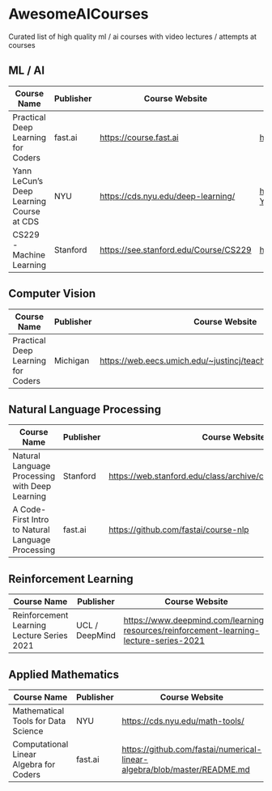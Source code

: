 # AwesomeAICourses
Curated list of high quality ml / ai courses with video lectures / attempts at courses

## ML / AI
| Course Name                              | Publisher | Course Website                        | Lecture Playlist             |
| ---------------------------------------- | --------- | ------------------------------------- | ---------------------------- |
| Practical Deep Learning for Coders       | fast.ai   | https://course.fast.ai                | https://bit.ly/3AVcXED       |
| Yann LeCun’s Deep Learning Course at CDS | NYU       | https://cds.nyu.edu/deep-learning/    | http://bit.ly/DLSP21-YouTube |
| CS229 - Machine Learning                 | Stanford  | https://see.stanford.edu/Course/CS229 | https://bit.ly/3c56BI3       |

## Computer Vision
| Course Name                        | Publisher | Course Website                                                | Lecture Playlist       |
| ---------------------------------- | --------- | ------------------------------------------------------------- | ---------------------- |
| Practical Deep Learning for Coders | Michigan  | https://web.eecs.umich.edu/~justincj/teaching/eecs498/WI2022/ | https://bit.ly/3Iu28ej |

## Natural Language Processing
| Course Name                                       | Publisher | Course Website                                                | Lecture Playlist       |
| ------------------------------------------------- | --------- | ------------------------------------------------------------- | ---------------------- |
| Natural Language Processing with Deep Learning    | Stanford  | https://web.stanford.edu/class/archive/cs/cs224n/cs224n.1214/ | https://bit.ly/3Iu28ej |
| A Code-First Intro to Natural Language Processing | fast.ai   | https://github.com/fastai/course-nlp                          | https://bit.ly/3NVtPhd |

## Reinforcement Learning
| Course Name                                | Publisher      | Course Website                                                                         | Lecture Playlist       |
| ------------------------------------------ | -------------- | -------------------------------------------------------------------------------------- | ---------------------- |
| Reinforcement Learning Lecture Series 2021 | UCL / DeepMind | https://www.deepmind.com/learning-resources/reinforcement-learning-lecture-series-2021 | https://bit.ly/3bRbPHl |

## Applied Mathematics
| Course Name                             | Publisher | Course Website                                                           | Lecture Playlist       |
| --------------------------------------- | --------- | ------------------------------------------------------------------------ | ---------------------- |
| Mathematical Tools for Data Science     | NYU       | https://cds.nyu.edu/math-tools/                                          | https://bit.ly/3ys3j9n |
| Computational Linear Algebra for Coders | fast.ai   | https://github.com/fastai/numerical-linear-algebra/blob/master/README.md | https://bit.ly/2VKTMpT |
